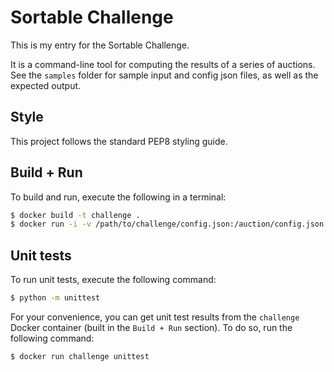 # Sortable Challenge

This is my entry for the Sortable Challenge.

It is a command-line tool for computing the results of a series of auctions. See the `samples` folder for sample input and config json files, as well as the expected output.

## Style

This project follows the standard PEP8 styling guide.

## Build + Run

To build and run, execute the following in a terminal:

```bash
$ docker build -t challenge .
$ docker run -i -v /path/to/challenge/config.json:/auction/config.json challenge < /path/to/challenge/input.json
```

## Unit tests

To run unit tests, execute the following command:

```bash
$ python -m unittest
```

For your convenience, you can get unit test results from the `challenge` Docker container (built in the `Build + Run` section). To do so, run the following command:

```bash
$ docker run challenge unittest
```

